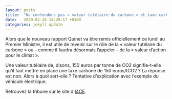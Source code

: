 ```yaml
---
layout: posts
title:  "Ne confondons pas « valeur tutélaire du carbone » et taxe carbone"
date:   2020-02-18 14:20:17 +0100
categories: jekyll update
---
```



Alors que le nouveau rapport Quinet va être remis officiellement ce lundi au Premier Ministre, il est utile de revenir sur le rôle de la « valeur tutélaire du carbone » ou – comme il faudra désormais l’appeler – de la « valeur d’action pour le climat ». 

Une valeur tutélaire de, disons, 150 euros par tonne de CO2 signifie-t-elle qu’il faut mettre en place une taxe carbone de 150 euros/tCO2 ? La réponse est non. Alors à quoi sert-elle ? Tentative d’explication avec l’exemple du véhicule électrique.

Retrouvez la tribune sur le site d'[I4CE].

[I4CE]:https://www.i4ce.org/ne-confondons-pas-valeur-tutelaire-du-carbone-et-taxe-carbone/


